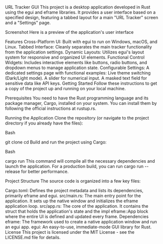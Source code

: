 URL Tracker GUI
This project is a desktop application developed in Rust using the egui and eframe libraries. It provides a user interface based on a specified design, featuring a tabbed layout for a main "URL Tracker" screen and a "Settings" page.

Screenshot
Here is a preview of the application's user interface

Features
Cross-Platform UI: Built with egui to run on Windows, macOS, and Linux.
Tabbed Interface: Cleanly separates the main tracker functionality from the application settings.
Dynamic Layouts: Utilizes egui's layout system for responsive and organized UI elements.
Functional Control Widgets: Includes interactive elements like buttons, radio buttons, and dropdown menus to manage application state.
Configurable Settings: A dedicated settings page with functional examples:
Live theme switching (Dark/Light mode).
A slider for numerical input.
A masked text field for sensitive data like API keys.
Getting Started
Follow these instructions to get a copy of the project up and running on your local machine.

Prerequisites
You need to have the Rust programming language and its package manager, Cargo, installed on your system. You can install them by following the official instructions at rustup.rs.

Running the Application
Clone the repository (or navigate to the project directory if you already have the files):

Bash

git clone <your-repository-url>
cd <repository-name>
Build and run the project using Cargo:

Bash

cargo run
This command will compile all the necessary dependencies and launch the application. For a production build, you can run cargo run --release for better performance.

Project Structure
The source code is organized into a few key files:

Cargo.toml: Defines the project metadata and lists its dependencies, primarily eframe and egui.
src/main.rs: The main entry point for the application. It sets up the native window and initializes the eframe application loop.
src/app.rs: The core of the application. It contains the struct that holds the application's state and the impl eframe::App block where the entire UI is defined and updated every frame.
Dependencies
eframe: The framework used to create a native application window and run an egui app.
egui: An easy-to-use, immediate-mode GUI library for Rust.
License
This project is licensed under the MIT License - see the LICENSE.md file for details.

